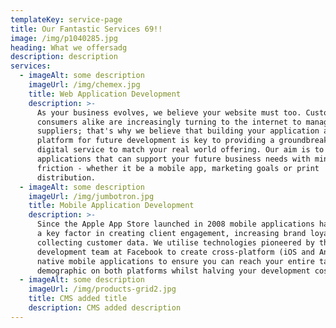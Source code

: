 ```yaml
---
templateKey: service-page
title: Our Fantastic Services 69!!
image: /img/p1040285.jpg
heading: What we offersadg
description: description
services:
  - imageAlt: some description
    imageUrl: /img/chemex.jpg
    title: Web Application Development
    description: >-
      As your business evolves, we believe your website must too. Customers and
      consumers alike are increasingly turning to the internet to manage their
      suppliers; that's why we believe that building your application as a
      platform for future development is key to providing a groundbreaking
      digital service to match your real world offering. Our aim is to build
      applications that can support your future business needs with minimal
      friction - whether it be a mobile app, marketing goals or print
      distribution.
  - imageAlt: some description
    imageUrl: /img/jumbotron.jpg
    title: Mobile Application Development
    description: >-
      Since the Apple App Store launched in 2008 mobile applications have become
      a key factor in creating client engagement, increasing brand loyalty and
      collecting customer data. We utilise technologies pioneered by the
      development team at Facebook to create cross-platform (iOS and Android)
      native mobile applications to ensure you can reach your entire target
      demographic on both platforms whilst halving your development cost.
  - imageAlt: some description
    imageUrl: /img/products-grid2.jpg
    title: CMS added title
    description: CMS added description
---
```


